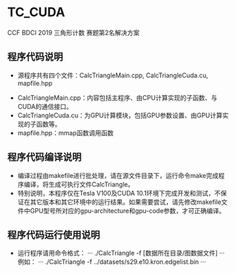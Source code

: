 # TC_CUDA
CCF BDCI 2019 三角形计数 赛题第2名解决方案

## 程序代码说明
+ 源程序共有四个文件：CalcTriangleMain.cpp, CalcTriangleCuda.cu, mapfile.hpp
- CalcTriangleMain.cpp：内容包括主程序、由CPU计算实现的子函数、与CUDA的通信接口。
- CalcTriangleCuda.cu：为GPU计算模块，包括GPU参数设置、由GPU计算实现的子函数等。
- mapfile.hpp：mmap函数调用函数

## 程序代码编译说明
+ 编译过程由makefile进行批处理，请在源文件目录下，运行命令make完成程序编译，将生成可执行文件CalcTriangle。
+ 特别说明，本程序仅在Tesla V100及CUDA 10.1环境下完成开发和测试，不保证在其它版本和其它环境中的运行结果。如果需要尝试，请先修改makefile文件中GPU型号所对应的gpu-architecture和gpu-code参数，才可正确编译。

## 程序代码运行使用说明
+ 运行程序请用命令格式： 
···
./CalcTriangle -f [数据所在目录/图数据文件]
···
例如：
···
./CalcTriangle -f ../datasets/s29.e10.kron.edgelist.bin
···
